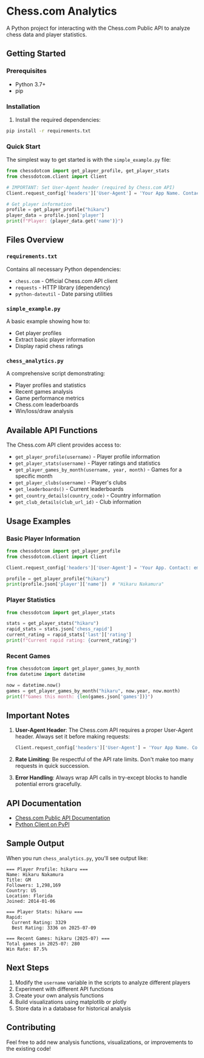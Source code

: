 # Chess.com Analytics

A Python project for interacting with the Chess.com Public API to analyze chess data and player statistics.

## Getting Started

### Prerequisites

- Python 3.7+
- pip

### Installation

1. Install the required dependencies:
```bash
pip install -r requirements.txt
```

### Quick Start

The simplest way to get started is with the `simple_example.py` file:

```python
from chessdotcom import get_player_profile, get_player_stats
from chessdotcom.client import Client

# IMPORTANT: Set User-Agent header (required by Chess.com API)
Client.request_config['headers']['User-Agent'] = 'Your App Name. Contact: your-email@example.com'

# Get player information
profile = get_player_profile("hikaru")
player_data = profile.json['player']
print(f"Player: {player_data.get('name')}")
```

## Files Overview

### `requirements.txt`
Contains all necessary Python dependencies:
- `chess.com` - Official Chess.com API client
- `requests` - HTTP library (dependency)
- `python-dateutil` - Date parsing utilities

### `simple_example.py`
A basic example showing how to:
- Get player profiles
- Extract basic player information
- Display rapid chess ratings

### `chess_analytics.py`
A comprehensive script demonstrating:
- Player profiles and statistics
- Recent games analysis
- Game performance metrics
- Chess.com leaderboards
- Win/loss/draw analysis

## Available API Functions

The Chess.com API client provides access to:

- `get_player_profile(username)` - Player profile information
- `get_player_stats(username)` - Player ratings and statistics
- `get_player_games_by_month(username, year, month)` - Games for a specific month
- `get_player_clubs(username)` - Player's clubs
- `get_leaderboards()` - Current leaderboards
- `get_country_details(country_code)` - Country information
- `get_club_details(club_url_id)` - Club information

## Usage Examples

### Basic Player Information
```python
from chessdotcom import get_player_profile
from chessdotcom.client import Client

Client.request_config['headers']['User-Agent'] = 'Your App. Contact: email@example.com'

profile = get_player_profile("hikaru")
print(profile.json['player']['name'])  # "Hikaru Nakamura"
```

### Player Statistics
```python
from chessdotcom import get_player_stats

stats = get_player_stats("hikaru")
rapid_stats = stats.json['chess_rapid']
current_rating = rapid_stats['last']['rating']
print(f"Current rapid rating: {current_rating}")
```

### Recent Games
```python
from chessdotcom import get_player_games_by_month
from datetime import datetime

now = datetime.now()
games = get_player_games_by_month("hikaru", now.year, now.month)
print(f"Games this month: {len(games.json['games'])}")
```

## Important Notes

1. **User-Agent Header**: The Chess.com API requires a proper User-Agent header. Always set it before making requests:
   ```python
   Client.request_config['headers']['User-Agent'] = 'Your App Name. Contact: your-email@example.com'
   ```

2. **Rate Limiting**: Be respectful of the API rate limits. Don't make too many requests in quick succession.

3. **Error Handling**: Always wrap API calls in try-except blocks to handle potential errors gracefully.

## API Documentation

- [Chess.com Public API Documentation](https://www.chess.com/news/view/published-data-api)
- [Python Client on PyPI](https://pypi.org/project/chess.com/)

## Sample Output

When you run `chess_analytics.py`, you'll see output like:

```
=== Player Profile: hikaru ===
Name: Hikaru Nakamura
Title: GM
Followers: 1,298,169
Country: US
Location: Florida
Joined: 2014-01-06

=== Player Stats: hikaru ===
Rapid:
  Current Rating: 3329
  Best Rating: 3336 on 2025-07-09

=== Recent Games: hikaru (2025-07) ===
Total games in 2025-07: 280
Win Rate: 87.5%
```

## Next Steps

1. Modify the `username` variable in the scripts to analyze different players
2. Experiment with different API functions
3. Create your own analysis functions
4. Build visualizations using matplotlib or plotly
5. Store data in a database for historical analysis

## Contributing

Feel free to add new analysis functions, visualizations, or improvements to the existing code!